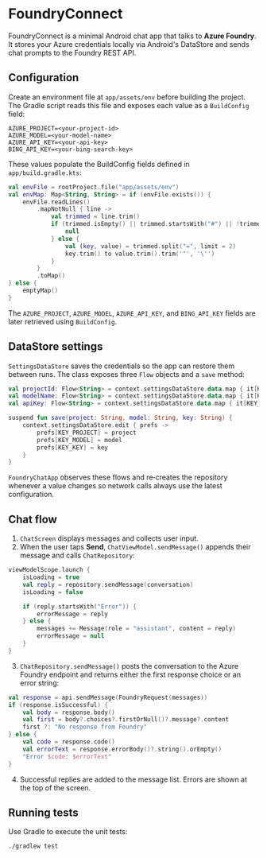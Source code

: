 # FoundryConnect

FoundryConnect is a minimal Android chat app that talks to **Azure Foundry**. It stores your Azure credentials locally via Android's DataStore and sends chat prompts to the Foundry REST API.

## Configuration

Create an environment file at `app/assets/env` before building the project. The Gradle script reads this file and exposes each value as a `BuildConfig` field:

```env
AZURE_PROJECT=<your-project-id>
AZURE_MODEL=<your-model-name>
AZURE_API_KEY=<your-api-key>
BING_API_KEY=<your-bing-search-key>
```

These values populate the BuildConfig fields defined in `app/build.gradle.kts`:

```kotlin
val envFile = rootProject.file("app/assets/env")
val envMap: Map<String, String> = if (envFile.exists()) {
    envFile.readLines()
        .mapNotNull { line ->
            val trimmed = line.trim()
            if (trimmed.isEmpty() || trimmed.startsWith("#") || !trimmed.contains("=")) {
                null
            } else {
                val (key, value) = trimmed.split("=", limit = 2)
                key.trim() to value.trim().trim('"', '\'')
            }
        }
        .toMap()
} else {
    emptyMap()
}
```

The `AZURE_PROJECT`, `AZURE_MODEL`, `AZURE_API_KEY`, and `BING_API_KEY` fields are later retrieved using `BuildConfig`.

## DataStore settings

`SettingsDataStore` saves the credentials so the app can restore them between runs. The class exposes three `Flow` objects and a `save` method:

```kotlin
val projectId: Flow<String> = context.settingsDataStore.data.map { it[KEY_PROJECT] ?: "" }
val modelName: Flow<String> = context.settingsDataStore.data.map { it[KEY_MODEL] ?: "" }
val apiKey: Flow<String> = context.settingsDataStore.data.map { it[KEY_KEY] ?: "" }

suspend fun save(project: String, model: String, key: String) {
    context.settingsDataStore.edit { prefs ->
        prefs[KEY_PROJECT] = project
        prefs[KEY_MODEL] = model
        prefs[KEY_KEY] = key
    }
}
```

`FoundryChatApp` observes these flows and re‑creates the repository whenever a value changes so network calls always use the latest configuration.

## Chat flow

1. `ChatScreen` displays messages and collects user input.
2. When the user taps **Send**, `ChatViewModel.sendMessage()` appends their message and calls `ChatRepository`:

```kotlin
viewModelScope.launch {
    isLoading = true
    val reply = repository.sendMessage(conversation)
    isLoading = false

    if (reply.startsWith("Error")) {
        errorMessage = reply
    } else {
        messages += Message(role = "assistant", content = reply)
        errorMessage = null
    }
}
```

3. `ChatRepository.sendMessage()` posts the conversation to the Azure Foundry endpoint and returns either the first response choice or an error string:

```kotlin
val response = api.sendMessage(FoundryRequest(messages))
if (response.isSuccessful) {
    val body = response.body()
    val first = body?.choices?.firstOrNull()?.message?.content
    first ?: "No response from Foundry"
} else {
    val code = response.code()
    val errorText = response.errorBody()?.string().orEmpty()
    "Error $code: $errorText"
}
```

4. Successful replies are added to the message list. Errors are shown at the top of the screen.

## Running tests

Use Gradle to execute the unit tests:

```bash
./gradlew test
```
